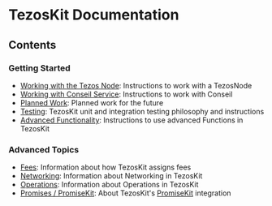 # TezosKit Documentation

## Contents

### Getting Started
- [Working with the Tezos Node](TezosNode.md): Instructions to work with a TezosNode
- [Working with Conseil Service](Conseil.md): Instructions to work with Conseil
- [Planned Work](FutureWork.md): Planned work for the future
- [Testing](Testing.md): TezosKit unit and integration testing philosophy and instructions
- [Advanced Functionality](AdvancedFunctionality.md): Instructions to use advanced Functions in TezosKit

### Advanced Topics
- [Fees](Fees.md): Information about how TezosKit assigns fees
- [Networking](Networking.md): Information about Networking in TezosKit
- [Operations](Operations.md): Information about Operations in TezosKit
- [Promises / PromiseKit](PromiseKit.md): About TezosKit's [PromiseKit](https://github.com/mxcl/PromiseKit) integration
